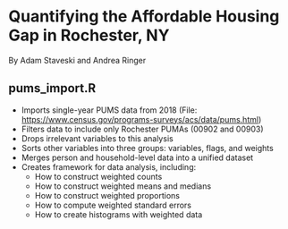 # Quantifying the Affordable Housing Gap in Rochester, NY
By Adam Staveski and Andrea Ringer

## pums_import.R
* Imports single-year PUMS data from 2018 (File: https://www.census.gov/programs-surveys/acs/data/pums.html)
* Filters data to include only Rochester PUMAs (00902 and 00903)
* Drops irrelevant variables to this analysis
* Sorts other variables into three groups: variables, flags, and weights
* Merges person and household-level data into a unified dataset
* Creates framework for data analysis, including:
   * How to construct weighted counts
   * How to construct weighted means and medians
   * How to construct weighted proportions
   * How to compute weighted standard errors
   * How to create histograms with weighted data
